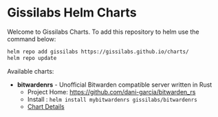 # Gissilabs Helm Charts

Welcome to Gissilabs Charts. To add this repository to helm use the command below:

```bash
helm repo add gissilabs https://gissilabs.github.io/charts/
helm repo update
```

Available charts:

* **bitwardenrs** - Unofficial Bitwarden compatible server written in Rust
  * Project Home: <https://github.com/dani-garcia/bitwarden_rs>
  * Install : ```helm install mybitwardenrs gissilabs/bitwardenrs```
  * [Chart Details](https://github.com/gissilabs/charts/tree/master/bitwardenrs)
